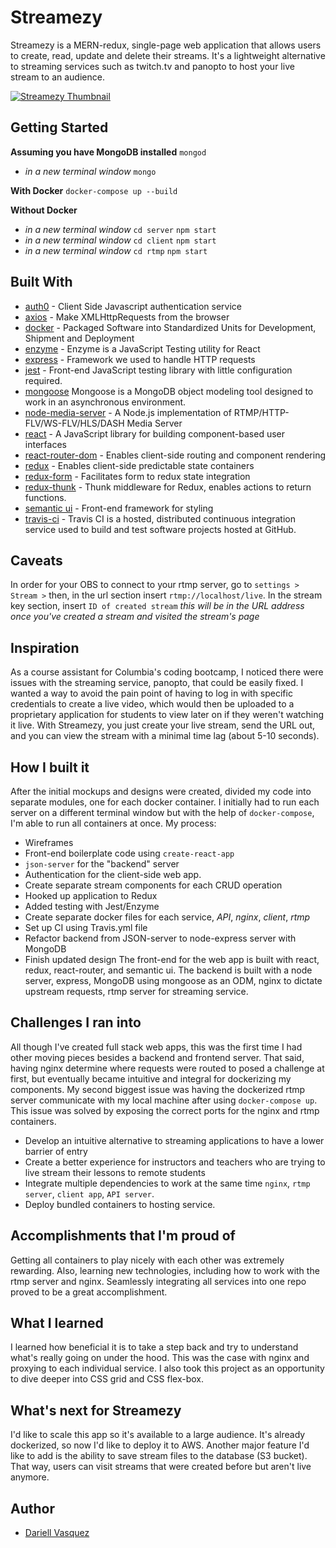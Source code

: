 # Streamezy

Streamezy is a MERN-redux, single-page web application that allows users to create, read, update and delete their streams. It's a lightweight alternative to streaming services such as twitch.tv and panopto to host your live stream to an audience.

[![Streamezy Thumbnail](https://res.cloudinary.com/dquez/image/upload/v1550112111/Streamezy_y0iwuw.png)](https://youtu.be/wfCMtPluhVY)

## Getting Started
**Assuming you have MongoDB installed** `mongod`
* *in a new terminal window* `mongo`


**With Docker**
`docker-compose up --build`

**Without Docker**
* *in a new terminal window* `cd server` `npm start`
* *in a new terminal window* `cd client` `npm start`
* *in a new terminal window* `cd rtmp` `npm start`

## Built With

* [auth0](https://developers.google.com/identity/protocols/OAuth2) - Client Side Javascript authentication service
* [axios](https://www.npmjs.com/package/axios) - Make XMLHttpRequests from the browser
* [docker](https://www.docker.com) - Packaged Software into Standardized Units for Development, Shipment and Deployment
* [enzyme](https://airbnb.io/enzyme/) - Enzyme is a JavaScript Testing utility for React
* [express](https://www.npmjs.com/package/express) - Framework we used to handle HTTP requests
* [jest](https://jestjs.io/) - Front-end JavaScript testing library with little configuration required. 
* [mongoose](https://www.npmjs.com/package/mongoose) Mongoose is a MongoDB object modeling tool designed to work in an asynchronous environment.
* [node-media-server](https://www.npmjs.com/package/node-media-server) - A Node.js implementation of RTMP/HTTP-FLV/WS-FLV/HLS/DASH Media Server
* [react](https://reactjs.org/) - A JavaScript library for building component-based user interfaces
* [react-router-dom](https://www.npmjs.com/package/react-router) - Enables client-side routing and component rendering
* [redux](https://redux.js.org/) - Enables client-side predictable state containers
* [redux-form](https://redux-form.com) - Facilitates form to redux state integration
* [redux-thunk](https://github.com/reduxjs/redux-thunk/) - Thunk middleware for Redux, enables actions to return functions.
* [semantic ui](https://semantic-ui.com/) - Front-end framework for styling
* [travis-ci](https://travis-ci.org) - Travis CI is a hosted, distributed continuous integration service used to build and test software projects hosted at GitHub.

## Caveats
In order for your OBS to connect to your rtmp server, go to `settings > Stream >` then, in the url section insert `rtmp://localhost/live`. In the stream key section, insert `ID of created stream` *this will be in the URL address once you've created a stream and visited the stream's page*


## Inspiration
As a course assistant for Columbia's coding bootcamp, I noticed there were issues with the streaming service, panopto, that could be easily fixed. I wanted a way to avoid the pain point of having to log in with specific credentials to create a live video, which would then be uploaded to a proprietary application for students to view later on if they weren't watching it live. With Streamezy, you just create your live stream, send the URL out, and you can view the stream with a minimal time lag (about 5-10 seconds).  

## How I built it
After the initial mockups and designs were created, divided my code into separate modules, one for each docker container. I initially had to run each server on a different terminal window but with the help of `docker-compose`, I'm able to run all containers at once.
My process:
 * Wireframes
 * Front-end boilerplate code using `create-react-app`
 * `json-server` for the "backend" server 
 * Authentication for the client-side web app.
 * Create separate stream components for each CRUD operation
 * Hooked up application to Redux
 * Added testing with Jest/Enzyme
 * Create separate docker files for each service, *API*, *nginx*, *client*, *rtmp*
 * Set up CI using Travis.yml file
 * Refactor backend from JSON-server to node-express server with MongoDB
 * Finish updated design
The front-end for the web app is built with react, redux, react-router, and semantic ui. The backend is built with a node server, express, MongoDB using mongoose as an ODM, nginx to dictate upstream requests, rtmp server for streaming service.

## Challenges I ran into
All though I've created full stack web apps, this was the first time I had other moving pieces besides a backend and frontend server. That said, having nginx determine where requests were routed to posed a challenge at first, but eventually became intuitive and integral for dockerizing my components. My second biggest issue was having the dockerized rtmp server communicate with my local machine after using `docker-compose up`. This issue was solved by exposing the correct ports for the nginx and rtmp containers.

* Develop an intuitive alternative to streaming applications to have a lower barrier of entry
* Create a better experience for instructors and teachers who are trying to live stream their lessons to remote students
* Integrate multiple dependencies to work at the same time `nginx`, `rtmp server`, `client app`, `API server`. 
* Deploy bundled containers to hosting service. 

## Accomplishments that I'm proud of
Getting all containers to play nicely with each other was extremely rewarding. Also, learning new technologies, including how to work with the rtmp server and nginx. Seamlessly integrating all services into one repo proved to be a great accomplishment.

## What I learned
I learned how beneficial it is to take a step back and try to understand what's really going on under the hood. This was the case with nginx and proxying to each individual service. I also took this project as an opportunity to dive deeper into CSS grid and CSS flex-box.

## What's next for Streamezy
I'd like to scale this app so it's available to a large audience. It's already dockerized, so now I'd like to deploy it to AWS. Another major feature I'd like to add is the ability to save stream files to the database (S3 bucket). That way, users can visit streams that were created before but aren't live anymore.


## Author

- [Dariell Vasquez](https://github.com/Dquez)
